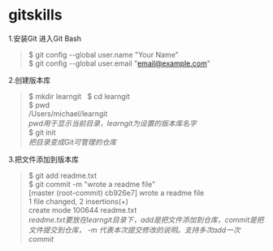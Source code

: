 # gitskills
1.安装Git 进入Git Bash
> $ git config --global user.name "Your Name"   
> $ git config --global user.email "email@example.com"

2.创建版本库

> $ mkdir learngit  
> $ cd learngit  
> $ pwd   
/Users/michael/learngit  
*pwd用于显示当前目录，learngit为设置的版本库名字*   
> $ git init  
*把目录变成Git可管理的仓库*

3.把文件添加到版本库

> $ git add readme.txt  
> $ git commit -m "wrote a readme file"  
[master (root-commit) cb926e7] wrote a readme file  
 1 file changed, 2 insertions(+)  
 create mode 100644 readme.txt  
 *readme.txt要放在learngit目录下，add是把文件添加到仓库，commit是把文件提交到仓库， -m 代表本次提交修改的说明。支持多次add一次commit*

